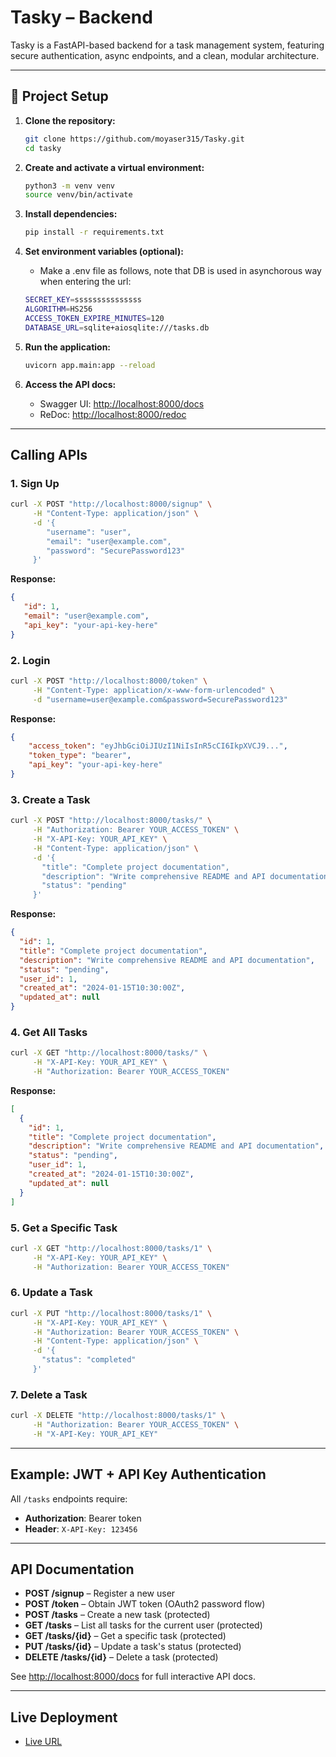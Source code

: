 # Tasky – Backend

Tasky is a FastAPI-based backend for a task management system, featuring secure authentication, async endpoints, and a clean, modular architecture.

---

## 🚀 Project Setup

1. **Clone the repository:**
   ```sh
   git clone https://github.com/moyaser315/Tasky.git
   cd tasky
   ```

2. **Create and activate a virtual environment:**
   ```sh
   python3 -m venv venv
   source venv/bin/activate
   ```

3. **Install dependencies:**
   ```sh
   pip install -r requirements.txt
   ```

4. **Set environment variables (optional):**
   - Make a .env file as follows, note that DB is used in asynchorous way when entering the url:
   ```sh
   SECRET_KEY=sssssssssssssss
   ALGORITHM=HS256
   ACCESS_TOKEN_EXPIRE_MINUTES=120
   DATABASE_URL=sqlite+aiosqlite:///tasks.db
   ```

5. **Run the application:**
   ```sh
   uvicorn app.main:app --reload
   ```

6. **Access the API docs:**
   - Swagger UI: [http://localhost:8000/docs](http://localhost:8000/docs)
   - ReDoc: [http://localhost:8000/redoc](http://localhost:8000/redoc)

---

## Calling APIs

### 1. Sign Up

```bash
curl -X POST "http://localhost:8000/signup" \
     -H "Content-Type: application/json" \
     -d '{
        "username": "user",
        "email": "user@example.com",
        "password": "SecurePassword123"
     }'
```

**Response:**
```json
{
   "id": 1,
   "email": "user@example.com",
   "api_key": "your-api-key-here"
}
```

### 2. Login

```bash
curl -X POST "http://localhost:8000/token" \
     -H "Content-Type: application/x-www-form-urlencoded" \
     -d "username=user@example.com&password=SecurePassword123"
```

**Response:**
```json
{
    "access_token": "eyJhbGciOiJIUzI1NiIsInR5cCI6IkpXVCJ9...",
    "token_type": "bearer",
    "api_key": "your-api-key-here"
}
```

### 3. Create a Task

```bash
curl -X POST "http://localhost:8000/tasks/" \
     -H "Authorization: Bearer YOUR_ACCESS_TOKEN" \
     -H "X-API-Key: YOUR_API_KEY" \
     -H "Content-Type: application/json" \
     -d '{
       "title": "Complete project documentation",
       "description": "Write comprehensive README and API documentation",
       "status": "pending"
     }'
```

**Response:**
```json
{
  "id": 1,
  "title": "Complete project documentation",
  "description": "Write comprehensive README and API documentation",
  "status": "pending",
  "user_id": 1,
  "created_at": "2024-01-15T10:30:00Z",
  "updated_at": null
}
```

### 4. Get All Tasks

```bash
curl -X GET "http://localhost:8000/tasks/" \
     -H "X-API-Key: YOUR_API_KEY" \
     -H "Authorization: Bearer YOUR_ACCESS_TOKEN"
```

**Response:**
```json
[
  {
    "id": 1,
    "title": "Complete project documentation",
    "description": "Write comprehensive README and API documentation",
    "status": "pending",
    "user_id": 1,
    "created_at": "2024-01-15T10:30:00Z",
    "updated_at": null
  }
]
```

### 5. Get a Specific Task

```bash
curl -X GET "http://localhost:8000/tasks/1" \
     -H "X-API-Key: YOUR_API_KEY" \
     -H "Authorization: Bearer YOUR_ACCESS_TOKEN"
```

### 6. Update a Task

```bash
curl -X PUT "http://localhost:8000/tasks/1" \
     -H "X-API-Key: YOUR_API_KEY" \
     -H "Authorization: Bearer YOUR_ACCESS_TOKEN" \
     -H "Content-Type: application/json" \
     -d '{
       "status": "completed"
     }'
```

### 7. Delete a Task

```bash
curl -X DELETE "http://localhost:8000/tasks/1" \
     -H "Authorization: Bearer YOUR_ACCESS_TOKEN" \
     -H "X-API-Key: YOUR_API_KEY"
```

---

## Example: JWT + API Key Authentication

All `/tasks` endpoints require:
- **Authorization**: Bearer token 
- **Header**: `X-API-Key: 123456` 

---

## API Documentation

- **POST /signup** – Register a new user
- **POST /token** – Obtain JWT token (OAuth2 password flow)
- **POST /tasks** – Create a new task (protected)
- **GET /tasks** – List all tasks for the current user (protected)
- **GET /tasks/{id}** – Get a specific task (protected)
- **PUT /tasks/{id}** – Update a task's status (protected)
- **DELETE /tasks/{id}** – Delete a task (protected)

See [http://localhost:8000/docs](http://localhost:8000/docs) for full interactive API docs.

---

## Live Deployment

- [Live URL](https://tasky-sable.vercel.app/)
